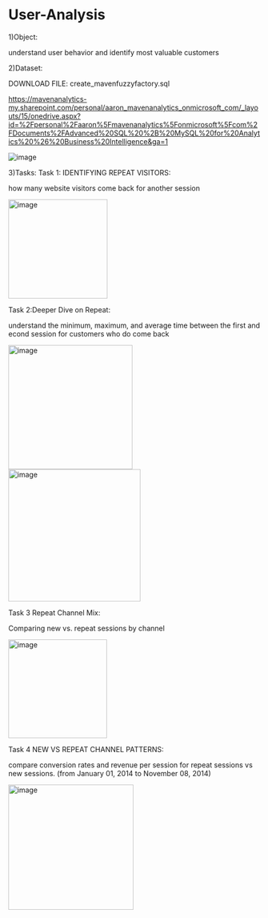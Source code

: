 # User-Analysis


1)Object:

understand user behavior and identify most valuable customers

2)Dataset:

DOWNLOAD FILE: create_mavenfuzzyfactory.sql

https://mavenanalytics-my.sharepoint.com/personal/aaron_mavenanalytics_onmicrosoft_com/_layouts/15/onedrive.aspx?id=%2Fpersonal%2Faaron%5Fmavenanalytics%5Fonmicrosoft%5Fcom%2FDocuments%2FAdvanced%20SQL%20%2B%20MySQL%20for%20Analytics%20%26%20Business%20Intelligence&ga=1



![image](https://user-images.githubusercontent.com/74843963/199000478-84dc8762-b9bd-46de-85a0-8c6e1da42d3e.png)



3)Tasks:
Task 1: IDENTIFYING REPEAT VISITORS:

 how many website visitors come back for another session


<img width="198" alt="image" src="https://user-images.githubusercontent.com/74843963/199107984-463f9512-6f5c-4bbf-b7f4-5aa31cb69425.png">


Task 2:Deeper Dive on Repeat:

 understand the minimum, maximum, and average time between the first and econd session for customers who do come back
 
 
<img width="248" alt="image" src="https://user-images.githubusercontent.com/74843963/199109516-3134f8f0-e080-4fd5-a369-5587a05b8cf6.png">

<img width="264" alt="image" src="https://user-images.githubusercontent.com/74843963/199108187-b40db2dc-fd0b-4b1a-bf4a-60d680bd52fc.png">


Task 3 Repeat Channel Mix:

 Comparing new vs. repeat sessions by channel 
 
 <img width="197" alt="image" src="https://user-images.githubusercontent.com/74843963/199110729-3dd665a1-ad71-4bdc-acd3-b20be54e9e41.png">
 
 Task 4 NEW VS REPEAT CHANNEL PATTERNS:
 
 compare conversion rates and revenue per session for repeat sessions vs new sessions.  (from January 01, 2014 to November 08, 2014)
 
 <img width="250" alt="image" src="https://user-images.githubusercontent.com/74843963/199111797-ea949cb1-389a-4cc6-a95a-5cbd6abf50f4.png">
